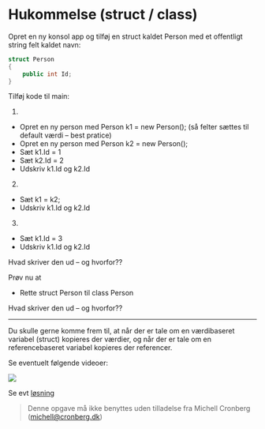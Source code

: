 ﻿# Hukommelse (struct / class)

Opret en ny konsol app og tilføj en struct kaldet Person med et offentligt string felt kaldet navn:

```csharp
struct Person
{
    public int Id;
}
```

Tilføj kode til main:

1) 
- Opret en ny person med Person k1 = new Person(); (så felter sættes til default værdi – best pratice)
- Opret en ny person med Person k2 = new Person();
- Sæt k1.Id = 1
- Sæt k2.Id = 2
- Udskriv k1.Id og k2.Id

2) 
- Sæt k1 = k2;
- Udskriv k1.Id og k2.Id

3)
- Sæt k1.Id = 3
- Udskriv k1.Id og k2.Id

Hvad skriver den ud – og hvorfor??

Prøv nu at 

- Rette struct Person til class Person

Hvad skriver den ud – og hvorfor??

-------------

Du skulle gerne komme frem til, at når der er tale om en værdibaseret variabel (struct) kopieres der værdier, og når der er tale om en referencebaseret variabel kopieres der referencer.

Se eventuelt følgende videoer:

![](https://dfjnl57l0uncv.cloudfront.net/www/3.1.156/images/scrbox-playing-overlay.png)

Se evt [løsning](https://github.com/devcronberg/undervisning-cs-opgaver/blob/master/Hukommelse-struct-class/Program.cs)

<!-- footerstart -->
> Denne opgave må ikke benyttes uden tilladelse fra Michell Cronberg (michell@cronberg.dk)
<!-- footerslut -->
